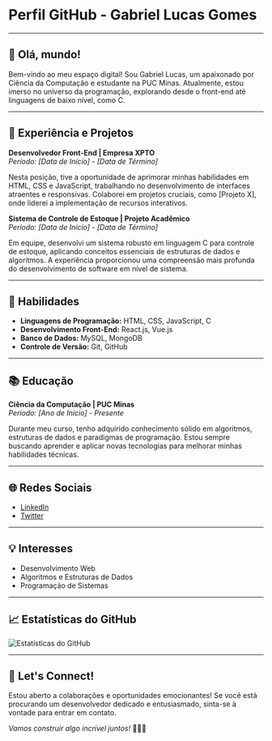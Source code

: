 # Perfil GitHub - Gabriel Lucas Gomes

---

## 👋 Olá, mundo!

Bem-vindo ao meu espaço digital! Sou Gabriel Lucas, um apaixonado por Ciência da Computação e estudante na PUC Minas. Atualmente, estou imerso no universo da programação, explorando desde o front-end até linguagens de baixo nível, como C.

---

## 💼 Experiência e Projetos

**Desenvolvedor Front-End | Empresa XPTO**  
*Período: [Data de Início] - [Data de Término]*

Nesta posição, tive a oportunidade de aprimorar minhas habilidades em HTML, CSS e JavaScript, trabalhando no desenvolvimento de interfaces atraentes e responsivas. Colaborei em projetos cruciais, como [Projeto X], onde liderei a implementação de recursos interativos.

**Sistema de Controle de Estoque | Projeto Acadêmico**  
*Período: [Data de Início] - [Data de Término]*

Em equipe, desenvolvi um sistema robusto em linguagem C para controle de estoque, aplicando conceitos essenciais de estruturas de dados e algoritmos. A experiência proporcionou uma compreensão mais profunda do desenvolvimento de software em nível de sistema.

---

## 🚀 Habilidades

- **Linguagens de Programação:** HTML, CSS, JavaScript, C
- **Desenvolvimento Front-End:** React.js, Vue.js
- **Banco de Dados:** MySQL, MongoDB
- **Controle de Versão:** Git, GitHub

---

## 📚 Educação

**Ciência da Computação | PUC Minas**  
*Período: [Ano de Início] - Presente*

Durante meu curso, tenho adquirido conhecimento sólido em algoritmos, estruturas de dados e paradigmas de programação. Estou sempre buscando aprender e aplicar novas tecnologias para melhorar minhas habilidades técnicas.

---

## 🌐 Redes Sociais

- [LinkedIn](https://www.linkedin.com/in/seunome)
- [Twitter](https://twitter.com/seunome)

---

## 💡 Interesses

- Desenvolvimento Web
- Algoritmos e Estruturas de Dados
- Programação de Sistemas

---

## 📈 Estatísticas do GitHub

![Estatísticas do GitHub](URL_DA_IMAGEM)

---

## 🤝 Let's Connect!

Estou aberto a colaborações e oportunidades emocionantes! Se você está procurando um desenvolvedor dedicado e entusiasmado, sinta-se à vontade para entrar em contato.

*Vamos construir algo incrível juntos!* 👨‍💻✨
